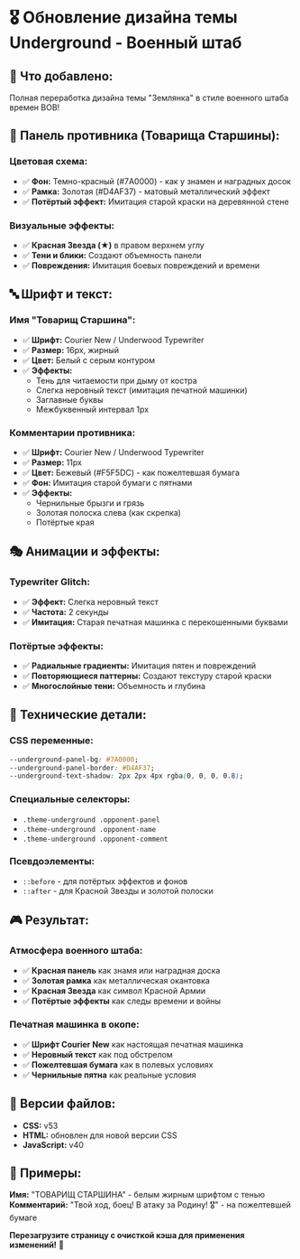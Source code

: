 # 🎖️ Обновление дизайна темы Underground - Военный штаб

## 🎯 Что добавлено:
Полная переработка дизайна темы "Землянка" в стиле военного штаба времен ВОВ!

## 🎨 Панель противника (Товарища Старшины):

### **Цветовая схема:**
- ✅ **Фон:** Темно-красный (#7A0000) - как у знамен и наградных досок
- ✅ **Рамка:** Золотая (#D4AF37) - матовый металлический эффект
- ✅ **Потёртый эффект:** Имитация старой краски на деревянной стене

### **Визуальные эффекты:**
- ✅ **Красная Звезда (★)** в правом верхнем углу
- ✅ **Тени и блики:** Создают объемность панели
- ✅ **Повреждения:** Имитация боевых повреждений и времени

## 🔤 Шрифт и текст:

### **Имя "Товарищ Старшина":**
- ✅ **Шрифт:** Courier New / Underwood Typewriter
- ✅ **Размер:** 16px, жирный
- ✅ **Цвет:** Белый с серым контуром
- ✅ **Эффекты:** 
  - Тень для читаемости при дыму от костра
  - Слегка неровный текст (имитация печатной машинки)
  - Заглавные буквы
  - Межбуквенный интервал 1px

### **Комментарии противника:**
- ✅ **Шрифт:** Courier New / Underwood Typewriter
- ✅ **Размер:** 11px
- ✅ **Цвет:** Бежевый (#F5F5DC) - как пожелтевшая бумага
- ✅ **Фон:** Имитация старой бумаги с пятнами
- ✅ **Эффекты:**
  - Чернильные брызги и грязь
  - Золотая полоска слева (как скрепка)
  - Потёртые края

## 🎭 Анимации и эффекты:

### **Typewriter Glitch:**
- ✅ **Эффект:** Слегка неровный текст
- ✅ **Частота:** 2 секунды
- ✅ **Имитация:** Старая печатная машинка с перекошенными буквами

### **Потёртые эффекты:**
- ✅ **Радиальные градиенты:** Имитация пятен и повреждений
- ✅ **Повторяющиеся паттерны:** Создают текстуру старой краски
- ✅ **Многослойные тени:** Объемность и глубина

## 🔧 Технические детали:

### **CSS переменные:**
```css
--underground-panel-bg: #7A0000;
--underground-panel-border: #D4AF37;
--underground-text-shadow: 2px 2px 4px rgba(0, 0, 0, 0.8);
```

### **Специальные селекторы:**
- `.theme-underground .opponent-panel`
- `.theme-underground .opponent-name`
- `.theme-underground .opponent-comment`

### **Псевдоэлементы:**
- `::before` - для потёртых эффектов и фонов
- `::after` - для Красной Звезды и золотой полоски

## 🎮 Результат:

### **Атмосфера военного штаба:**
- ✅ **Красная панель** как знамя или наградная доска
- ✅ **Золотая рамка** как металлическая окантовка
- ✅ **Красная Звезда** как символ Красной Армии
- ✅ **Потёртые эффекты** как следы времени и войны

### **Печатная машинка в окопе:**
- ✅ **Шрифт Courier New** как настоящая печатная машинка
- ✅ **Неровный текст** как под обстрелом
- ✅ **Пожелтевшая бумага** как в полевых условиях
- ✅ **Чернильные пятна** как реальные условия

## 📝 Версии файлов:
- **CSS:** v53
- **HTML:** обновлен для новой версии CSS
- **JavaScript:** v40

## 🎯 Примеры:
**Имя:** "ТОВАРИЩ СТАРШИНА" - белым жирным шрифтом с тенью
**Комментарий:** "Твой ход, боец! В атаку за Родину! 🎖️" - на пожелтевшей бумаге

**Перезагрузите страницу с очисткой кэша для применения изменений!** 🔄


